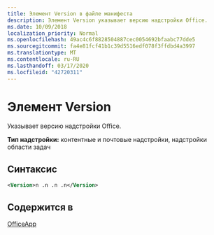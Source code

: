 ```yaml
---
title: Элемент Version в файле манифеста
description: Элемент Version указывает версию надстройки Office.
ms.date: 10/09/2018
localization_priority: Normal
ms.openlocfilehash: 49ac4c6f8828504887cec0054692bfaabc77dde5
ms.sourcegitcommit: fa4e81fcf41b1c39d5516edf078f3ffdbd4a3997
ms.translationtype: MT
ms.contentlocale: ru-RU
ms.lasthandoff: 03/17/2020
ms.locfileid: "42720311"
---
```

# <a name="version-element"></a>Элемент Version

Указывает версию надстройки Office.

**Тип надстройки:** контентные и почтовые надстройки, надстройки области задач

## <a name="syntax"></a>Синтаксис

```XML
<Version>n .n .n .n</Version>
```

## <a name="contained-in"></a>Содержится в

[OfficeApp](officeapp.md)

